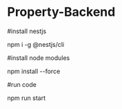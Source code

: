 # Property-Backend

#install nestjs

npm i -g @nestjs/cli


#install node modules

npm install --force

#run code

npm run start
